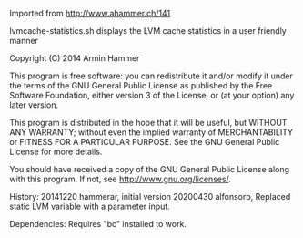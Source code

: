 Imported from http://www.ahammer.ch/141

lvmcache-statistics.sh displays the LVM cache statistics
in a user friendly manner

Copyright (C) 2014 Armin Hammer 

This program is free software: you can redistribute it and/or modify 
it under the terms of the GNU General Public License as published by 
the Free Software Foundation, either version 3 of the License, or (at 
your option) any later version.

This program is distributed in the hope that it will be useful, but 
WITHOUT ANY WARRANTY; without even the implied warranty of MERCHANTABILITY 
or FITNESS FOR A PARTICULAR PURPOSE. See the GNU General Public License 
for more details.

You should have received a copy of the GNU General Public License along 
with this program. If not, see http://www.gnu.org/licenses/.

History:
20141220 hammerar, initial version
20200430 alfonsorb, Replaced static LVM variable with a parameter input.

Dependencies: Requires "bc" installed to work.
